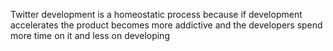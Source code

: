 Twitter development is a homeostatic process because if development accelerates the product becomes more addictive and the developers spend more time on it and less on developing

